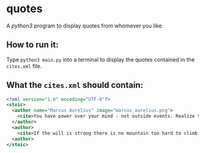 # quotes

A *python3* program to display quotes from whomever you like.

## How to run it:

Type `python3 main.py` into a terminal to display the quotes contained in the `cites.xml` file.

## What the `cites.xml` should contain:

```xml
<?xml version="1.0" encoding="UTF-8"?>
<stoic>
  <author name="Marcus Aurelius" image="marcus_aurelius.png">
    <cite>You have power over your mind - not outside events. Realize this, and you will find strength.</cite>
  </author>
  <author>
    <cite>If the will is strong there is no mountain too hard to climb.</cite>
  <author>
</stoic>
```
